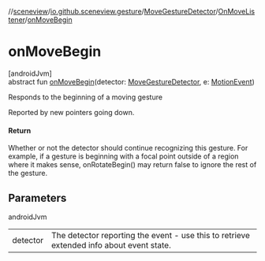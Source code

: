 //[sceneview](../../../../index.md)/[io.github.sceneview.gesture](../../index.md)/[MoveGestureDetector](../index.md)/[OnMoveListener](index.md)/[onMoveBegin](on-move-begin.md)

# onMoveBegin

[androidJvm]\
abstract fun [onMoveBegin](on-move-begin.md)(detector: [MoveGestureDetector](../index.md), e: [MotionEvent](https://developer.android.com/reference/kotlin/android/view/MotionEvent.html))

Responds to the beginning of a moving gesture

Reported by new pointers going down.

#### Return

Whether or not the detector should continue recognizing this gesture. For example, if a gesture is beginning with a focal point outside of a region where it makes sense, onRotateBegin() may return false to ignore the rest of the gesture.

## Parameters

androidJvm

| | |
|---|---|
| detector | The detector reporting the event - use this to retrieve extended info about event state. |
